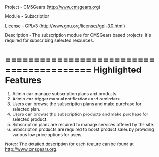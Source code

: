Project 	- CMSGears (http://www.cmsgears.org)

Module  	- Subscription

License 	- GPLv3 (http://www.gnu.org/licenses/gpl-3.0.html)

Description - The subscription module for CMSGears based projects. It's required for subscribing selected resources.

=========================================
Highlighted Features
=========================================
1. Admin can manage subscription plans and products.
2. Admin can trigger manual notifications and reminders.
3. Users can browse the subscription plans and make purchase for selected plan.
4. Users can browse the subscription products and make purchase for selected product.
5. Subscription plans are required to manage services offered by the site.
6. Subscription products are required to boost product sales by providing various low price options for users.

Notes: The detailed description for each feature can be found at http://www.cmsgears.org.
